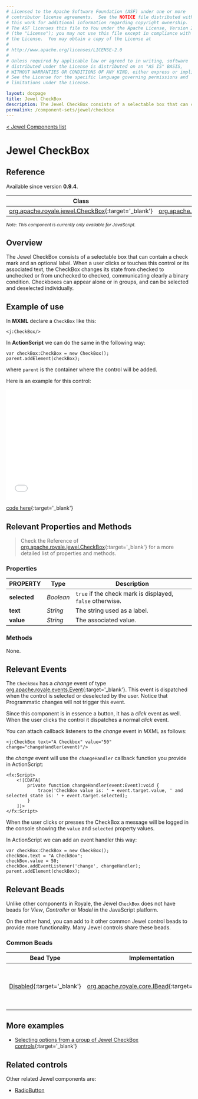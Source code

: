 ```yaml
---
# Licensed to the Apache Software Foundation (ASF) under one or more
# contributor license agreements.  See the NOTICE file distributed with
# this work for additional information regarding copyright ownership.
# The ASF licenses this file to You under the Apache License, Version 2.0
# (the "License"); you may not use this file except in compliance with
# the License.  You may obtain a copy of the License at
# 
# http://www.apache.org/licenses/LICENSE-2.0
# 
# Unless required by applicable law or agreed to in writing, software
# distributed under the License is distributed on an "AS IS" BASIS,
# WITHOUT WARRANTIES OR CONDITIONS OF ANY KIND, either express or implied.
# See the License for the specific language governing permissions and
# limitations under the License.

layout: docpage
title: Jewel CheckBox
description: The Jewel CheckBox consists of a selectable box that can contain a check mark and an optional label.
permalink: /component-sets/jewel/checkbox
---
```

[< Jewel Components list](component-sets/jewel)

# Jewel CheckBox

## Reference

Available since version __0.9.4__.

| Class                 	    | Extends                           |
|------------------------------	|----------------------------------	|
| [org.apache.royale.jewel.CheckBox](https://royale.apache.org/asdoc/index.html#!org.apache.royale.jewel/CheckBox){:target='_blank'} | [org.apache.royale.jewel.supportClasses.button.SelectableButtonBase](https://royale.apache.org/asdoc/index.html#!org.apache.royale.jewel.supportClasses.button/SelectableButtonBase){:target='_blank'} |

<sup>_Note: This component is currently only available for JavaScript._</sup>

## Overview

The Jewel CheckBox consists of a selectable box that can contain a check mark and an optional label. When a user clicks or touches this control or its associated text, the CheckBox changes its state from checked to unchecked or from unchecked to checked, communicating clearly a binary condition. Checkboxes can appear alone or in groups, and can be selected and deselected individually.

## Example of use

In __MXML__ declare a `CheckBox` like this:

```mxml
<j:CheckBox/>
```

In __ActionScript__ we can do the same in the following way: 

```as3
var checkBox:CheckBox = new CheckBox();
parent.addElement(checkBox);
```

where `parent` is the container where the control will be added.

Here is an example for this control:

<iframe frameborder="no" border="0" marginwidth="0" marginheight="0" 
width="100%" height="300" 
src="assets/jewel/jewel_checkbox/index.html"></iframe>

[code here](https://github.com/apache/royale-docs/blob/master/assets/jewel/jewel_checkbox/jewel_checkbox.mxml){:target='_blank'}

## Relevant Properties and Methods

> Check the Reference of [org.apache.royale.jewel.CheckBox](https://royale.apache.org/asdoc/index.html#!org.apache.royale.jewel/CheckBox){:target='_blank'} for a more detailed list of properties and methods.

### Properties

| PROPERTY 	    | Type   	| Description                                                                   |
|--------------	|----------	| -----------------------------------------------------------------------------	|
| __selected__  | _Boolean_ | `true` if the check mark is displayed, `false` otherwise.                     |
| __text__  	| _String_ 	| The string used as a label.                                                   |
| __value__     | _String_  | The associated value.                                                         |

### Methods

None.

## Relevant Events

The `CheckBox` has a _change_ event of type [org.apache.royale.events.Event](https://royale.apache.org/asdoc/index.html#!org.apache.royale.events/Event){:target='_blank'}. This event is dispatched when the control is selected or deselected by the user. Notice that Programmatic changes will not trigger this event.

Since this component is in essence a button, it has a _click_ event as well. When the user clicks the control it dispatches a normal _click_ event.

You can attach callback listeners to the _change_ event in MXML as follows:

```mxml
<j:CheckBox text="A Checkbox" value="50" change="changeHandler(event)"/>
```

the _change_ event will use the `changeHandler` callback function you provide in ActionScript:

```as3
<fx:Script>
    <![CDATA[
        private function changeHandler(event:Event):void {
            trace('CheckBox value is: ' + event.target.value, ' and selected state is: ' + event.target.selected);
        }
    ]]>
</fx:Script>
```

When the user clicks or presses the CheckBox a message will be logged in the console showing the `value` and `selected` property values.

In ActionScript we can add an event handler this way: 

```as3
var checkBox:CheckBox = new CheckBox();
checkBox.text = "A CheckBox";
checkBox.value = 50;
checkBox.addEventListener('change', changeHandler);
parent.addElement(checkBox);
```

## Relevant Beads

Unlike other components in Royale, the Jewel `CheckBox` does not have beads for _View_, _Controller_ or _Model_ in the JavaScript platform.

On the other hand, you can add to it other common Jewel control beads to provide more functionality. Many Jewel controls share these beads.

### Common Beads

| Bead Type       	| Implementation                               	  | Description                                     |
|-----------------	|------------------------------------------------ |------------------------------------------------	|
| [Disabled](https://royale.apache.org/asdoc/index.html#!org.apache.royale.jewel.beads.controls/Disabled){:target='_blank'}      	| [org.apache.royale.core.IBead](https://royale.apache.org/asdoc/index.html#!org.apache.royale.core/IBead){:target='_blank'} | This bead lets you disable and enable a Jewel control.	|

## More examples

* [Selecting options from a group of Jewel CheckBox controls](https://royale.apache.org/selecting-options-from-a-group-of-jewel-checkbox-controls/){:target='_blank'}

## Related controls

Other related Jewel components are:

* [RadioButton](component-sets/jewel/radiobutton)
